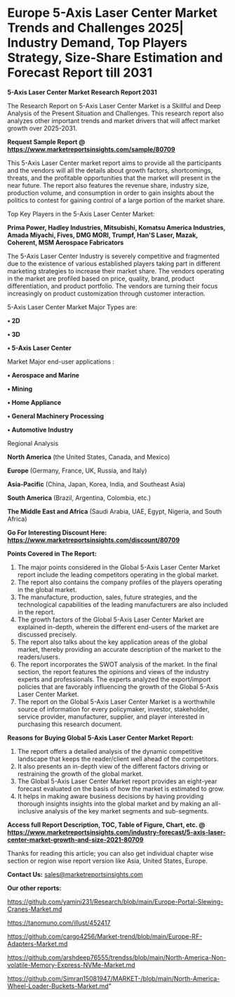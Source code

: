 # Europe 5-Axis Laser Center Market Trends and Challenges 2025| Industry Demand, Top Players Strategy, Size-Share Estimation and Forecast Report till 2031

<strong>5-Axis Laser Center Market Research Report 2031</strong>

The Research Report on 5-Axis Laser Center Market is a Skillful and Deep Analysis of the Present Situation and Challenges. This research report also analyzes other important trends and market drivers that will affect market growth over 2025-2031.

<strong>Request Sample Report @ <a href=https://www.marketreportsinsights.com/sample/80709>https://www.marketreportsinsights.com/sample/80709</a></strong>

This 5-Axis Laser Center market report aims to provide all the participants and the vendors will all the details about growth factors, shortcomings, threats, and the profitable opportunities that the market will present in the near future. The report also features the revenue share, industry size, production volume, and consumption in order to gain insights about the politics to contest for gaining control of a large portion of the market share.

Top Key Players in the 5-Axis Laser Center Market:

<strong>Prima Power, Hadley Industries, Mitsubishi, Komatsu America Industries, Amada Miyachi, Fives, DMG MORI, Trumpf, Han'S Laser, Mazak, Coherent, MSM Aerospace Fabricators</strong>

The 5-Axis Laser Center Industry is severely competitive and fragmented due to the existence of various established players taking part in different marketing strategies to increase their market share. The vendors operating in the market are profiled based on price, quality, brand, product differentiation, and product portfolio. The vendors are turning their focus increasingly on product customization through customer interaction.

5-Axis Laser Center Market Major Types are:

<strong>• 2D

• 3D

• 5-Axis Laser Center</strong>

Market Major end-user applications :

<strong>• Aerospace and Marine

• Mining

• Home Appliance

• General Machinery Processing

• Automotive Industry</strong>

Regional Analysis

</u><strong><b>North America</b></strong> (the United States, Canada, and Mexico)

<strong><b>Europe </b></strong>(Germany, France, UK, Russia, and Italy)

<strong><b>Asia-Pacific</b></strong> (China, Japan, Korea, India, and Southeast Asia)

<strong><b>South America</b></strong> (Brazil, Argentina, Colombia, etc.)

<strong><b>The Middle East and Africa</b></strong> (Saudi Arabia, UAE, Egypt, Nigeria, and South Africa)

<strong>Go For Interesting Discount Here: <a href=https://www.marketreportsinsights.com/discount/80709>https://www.marketreportsinsights.com/discount/80709</a></strong>

<strong>Points Covered in The Report:</strong>
<ol>
  <li>The major points considered in the Global 5-Axis Laser Center Market report include the leading competitors operating in the global market.</li>
  <li>The report also contains the company profiles of the players operating in the global market.</li>
  <li>The manufacture, production, sales, future strategies, and the technological capabilities of the leading manufacturers are also included in the report.</li>
  <li>The growth factors of the Global 5-Axis Laser Center Market are explained in-depth, wherein the different end-users of the market are discussed precisely.</li>
  <li>The report also talks about the key application areas of the global market, thereby providing an accurate description of the market to the readers/users.</li>
  <li>The report incorporates the SWOT analysis of the market. In the final section, the report features the opinions and views of the industry experts and professionals. The experts analyzed the export/import policies that are favorably influencing the growth of the Global 5-Axis Laser Center Market.</li>
  <li>The report on the Global 5-Axis Laser Center Market is a worthwhile source of information for every policymaker, investor, stakeholder, service provider, manufacturer, supplier, and player interested in purchasing this research document.</li>
</ol>
<strong>Reasons for Buying Global 5-Axis Laser Center Market Report:</strong>

<ol>
  <li>The report offers a detailed analysis of the dynamic competitive landscape that keeps the reader/client well ahead of the competitors.</li>
  <li>It also presents an in-depth view of the different factors driving or restraining the growth of the global market.</li>
  <li>The Global 5-Axis Laser Center Market report provides an eight-year forecast evaluated on the basis of how the market is estimated to grow.</li>
  <li>It helps in making aware business decisions by having providing thorough insights insights into the global market and by making an all-inclusive analysis of the key market segments and sub-segments.</li>
</ol>
<strong>Access full Report Description, TOC, Table of Figure, Chart, etc. @ <a href=https://www.marketreportsinsights.com/industry-forecast/5-axis-laser-center-market-growth-and-size-2021-80709>https://www.marketreportsinsights.com/industry-forecast/5-axis-laser-center-market-growth-and-size-2021-80709</a></strong>


Thanks for reading this article; you can also get individual chapter wise section or region wise report version like Asia, United States, Europe.

<strong>Contact Us:</strong>
sales@marketreportsinsights.com

<strong>Our other reports:</strong>

<a href=https://github.com/yamini231/Research/blob/main/Europe-Portal-Slewing-Cranes-Market.md>https://github.com/yamini231/Research/blob/main/Europe-Portal-Slewing-Cranes-Market.md</a>

<a href=https://tanomuno.com/illust/452417>https://tanomuno.com/illust/452417</a>

<a href=https://github.com/cargo4256/Market-trend/blob/main/Europe-RF-Adapters-Market.md>https://github.com/cargo4256/Market-trend/blob/main/Europe-RF-Adapters-Market.md</a>

<a href=https://github.com/arshdeep76555/trendss/blob/main/North-America-Non-volatile-Memory-Express-NVMe-Market.md>https://github.com/arshdeep76555/trendss/blob/main/North-America-Non-volatile-Memory-Express-NVMe-Market.md</a>

<a href=https://github.com/Simran15081947/MARKET-/blob/main/North-America-Wheel-Loader-Buckets-Market.md>https://github.com/Simran15081947/MARKET-/blob/main/North-America-Wheel-Loader-Buckets-Market.md</a>"
